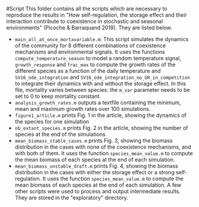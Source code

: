 #Script
This folder contains all the scripts which are necessary to reproduce the results in "How self-regulation, the storage effect and their interaction contribute to coexistence in stochastic and seasonal environments" (Picoche & Barraquand 2019). They are listed below. 
* `main_all_at_once_mortavariable.m`: This script simulates the dynamics of the community for 8 different combinations of coexistence mechanisms and environmental signals. It uses the functions `compute_temperature_season` to model a random temperature signal, `growth_response` and `frac_max` to compute the growth rates of the different species as a function of the daily temperature and `SV16_ode_integration` and `SV16_ode_integration_no_GR_in_competition` to integrate their dynamics with and without the storage effect. In this file, mortality varies between species: the `m_var` parameter needs to be set to 0 to keep mortality constant.
* `analysis_growth_rates.m` outputs a textfile containing the minimum, mean and maximum growth rates over 100 simulations.
* `figure1_article.m` prints Fig. 1  in the article, showing the dynamics of the species for one simulation
* `nb_extant_species.m` prints Fig. 2 in the article, showing the number of species at the end of the simulations
* `mean_biomass_stable_cases.m` prints Fig. 3, showing the biomass distribution in the cases with none of the coexistence mechanisms, and with both of them. It uses the function `species_mean_value.m` to compute the mean biomass of each species at the end of each simulation.
* `mean_biomass_unstable_draft.m` prints Fig. 4, showing the biomass distribution in the cases with either the storage effect or a strong self-regulation. It uses the function `species_mean_value.m` to compute the mean biomass of each species at the end of each simulation.
A few other scripts were used to process and output intermediate results. They are stored in the "exploratory" directory. 
